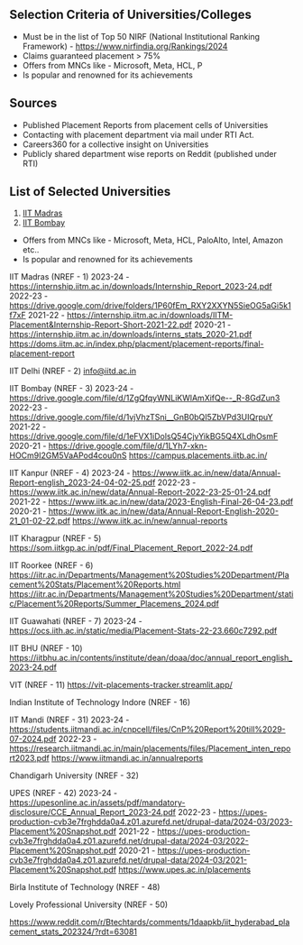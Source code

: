
## Selection Criteria of Universities/Colleges

- Must be in the list of Top 50 NIRF (National Institutional Ranking Framework) - https://www.nirfindia.org/Rankings/2024
- Claims guaranteed placement > 75%
- Offers from MNCs like - Microsoft, Meta, HCL, P
- Is popular and renowned for its achievements


## Sources
- Published Placement Reports from placement cells of Universities
- Contacting with placement department via mail under RTI Act.
- Careers360 for a collective insight on Universities
- Publicly shared department wise reports on Reddit (published under RTI)


## List of Selected Universities

1. [IIT Madras](https://www.iitm.ac.in/)
2. [IIT Bombay](https://www.iitb.ac.in/)
- Offers from MNCs like - Microsoft, Meta, HCL, PaloAlto, Intel, Amazon etc..
- Is popular and renowned for its achievements

IIT Madras (NREF - 1)
2023-24 - https://internship.iitm.ac.in/downloads/Internship_Report_2023-24.pdf
2022-23 - https://drive.google.com/drive/folders/1P60fEm_RXY2XXYN5SieOG5aGi5k1f7xF
2021-22 - https://internship.iitm.ac.in/downloads/IITM-Placement&Internship-Report-Short-2021-22.pdf
2020-21 - https://internship.iitm.ac.in/downloads/interns_stats_2020-21.pdf
https://doms.iitm.ac.in/index.php/placment/placement-reports/final-placement-report


IIT Delhi (NREF - 2)
info@iitd.ac.in


IIT Bombay (NREF - 3)
2023-24 - https://drive.google.com/file/d/1ZgQfqyWNLiKWlAmXifQe--_R-8GdZun3
2022-23 - https://drive.google.com/file/d/1vjVhzTSni__GnB0bQI5ZbVPd3UIQrpuY
2021-22 - https://drive.google.com/file/d/1eFVX1iDolsQ54CjvYikBG5Q4XLdhOsmF
2020-21 - https://drive.google.com/file/d/1LYh7-xkn-HOCm9I2GM5VaAPod4cou0nS
https://campus.placements.iitb.ac.in/


IIT Kanpur (NREF - 4)
2023-24 - https://www.iitk.ac.in/new/data/Annual-Report-english_2023-24-04-02-25.pdf
2022-23 - https://www.iitk.ac.in/new/data/Annual-Report-2022-23-25-01-24.pdf
2021-22 - https://www.iitk.ac.in/new/data/2023-English-Final-26-04-23.pdf
2020-21 - https://www.iitk.ac.in/new/data/Annual-Report-English-2020-21_01-02-22.pdf
https://www.iitk.ac.in/new/annual-reports


IIT Kharagpur (NREF - 5)
https://som.iitkgp.ac.in/pdf/Final_Placement_Report_2022-24.pdf


IIT Roorkee (NREF - 6)
https://iitr.ac.in/Departments/Management%20Studies%20Department/Placement%20Stats/Placement%20Reports.html
https://iitr.ac.in/Departments/Management%20Studies%20Department/static/Placement%20Reports/Summer_Placemens_2024.pdf


IIT Guawahati (NREF - 7)
2023-24 - https://ocs.iith.ac.in/static/media/Placement-Stats-22-23.660c7292.pdf


IIT BHU (NREF - 10)
https://iitbhu.ac.in/contents/institute/dean/doaa/doc/annual_report_english_2023-24.pdf


VIT (NREF - 11)
https://vit-placements-tracker.streamlit.app/


Indian Institute of Technology Indore (NREF - 16)


IIT Mandi (NREF - 31)
2023-24 - https://students.iitmandi.ac.in/cnpcell/files/CnP%20Report%20till%2029-07-2024.pdf
2022-23 - https://research.iitmandi.ac.in/main/placements/files/Placement_inten_report2023.pdf
https://www.iitmandi.ac.in/annualreports


Chandigarh University (NREF - 32)


UPES (NREF - 42)
2023-24 - https://upesonline.ac.in/assets/pdf/mandatory-disclosure/CCE_Annual_Report_2023-24.pdf
2022-23 - https://upes-production-cvb3e7frghdda0a4.z01.azurefd.net/drupal-data/2024-03/2023-Placement%20Snapshot.pdf
2021-22 - https://upes-production-cvb3e7frghdda0a4.z01.azurefd.net/drupal-data/2024-03/2022-Placement%20Snapshot.pdf
2020-21 - https://upes-production-cvb3e7frghdda0a4.z01.azurefd.net/drupal-data/2024-03/2021-Placement%20Snapshot.pdf
https://www.upes.ac.in/placements


Birla Institute of Technology (NREF - 48)


Lovely Professional University (NREF - 50)


https://www.reddit.com/r/Btechtards/comments/1daapkb/iit_hyderabad_placement_stats_202324/?rdt=63081